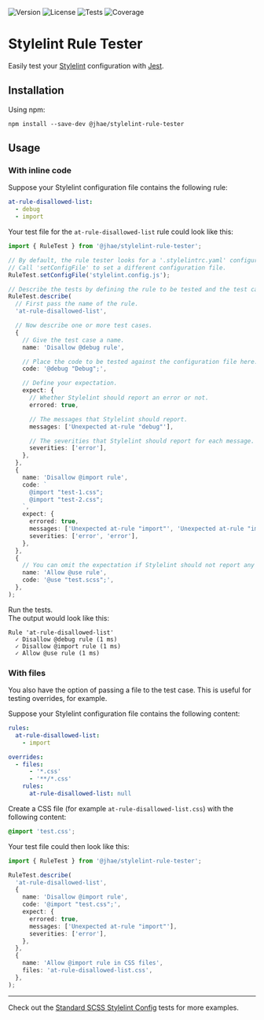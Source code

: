 ![Version](https://img.shields.io/npm/v/%40jhae/stylelint-rule-tester?label=Version)
![License](https://img.shields.io/github/license/jhae-de/stylelint-rule-tester?label=License&color=lightgrey)
![Tests](https://img.shields.io/github/actions/workflow/status/jhae-de/stylelint-rule-tester/analyze.yaml?label=Tests)
![Coverage](https://img.shields.io/codecov/c/github/jhae-de/stylelint-rule-tester/main?label=Coverage)

# Stylelint Rule Tester

Easily test your [Stylelint](https://github.com/stylelint/stylelint) configuration
with [Jest](https://github.com/jestjs/jest).

## Installation

Using npm:

```shell
npm install --save-dev @jhae/stylelint-rule-tester
```

## Usage

### With inline code

Suppose your Stylelint configuration file contains the following rule:

```yaml
at-rule-disallowed-list:
  - debug
  - import
```

Your test file for the `at-rule-disallowed-list` rule could look like this:

```typescript
import { RuleTest } from '@jhae/stylelint-rule-tester';

// By default, the rule tester looks for a '.stylelintrc.yaml' configuration file.
// Call 'setConfigFile' to set a different configuration file.
RuleTest.setConfigFile('stylelint.config.js');

// Describe the tests by defining the rule to be tested and the test cases.
RuleTest.describe(
  // First pass the name of the rule.
  'at-rule-disallowed-list',

  // Now describe one or more test cases.
  {
    // Give the test case a name.
    name: 'Disallow @debug rule',

    // Place the code to be tested against the configuration file here.
    code: '@debug "Debug";',

    // Define your expectation.
    expect: {
      // Whether Stylelint should report an error or not.
      errored: true,

      // The messages that Stylelint should report.
      messages: ['Unexpected at-rule "debug"'],

      // The severities that Stylelint should report for each message.
      severities: ['error'],
    },
  },
  {
    name: 'Disallow @import rule',
    code: `
      @import "test-1.css";
      @import "test-2.css";
    `,
    expect: {
      errored: true,
      messages: ['Unexpected at-rule "import"', 'Unexpected at-rule "import"'],
      severities: ['error', 'error'],
    },
  },
  {
    // You can omit the expectation if Stylelint should not report any errors.
    name: 'Allow @use rule',
    code: '@use "test.scss";',
  },
);
```

Run the tests.  
The output would look like this:

```shell
Rule 'at-rule-disallowed-list'
  ✓ Disallow @debug rule (1 ms)
  ✓ Disallow @import rule (1 ms)
  ✓ Allow @use rule (1 ms)
```

### With files

You also have the option of passing a file to the test case. This is useful for testing overrides, for example.

Suppose your Stylelint configuration file contains the following content:

```yaml
rules:
  at-rule-disallowed-list:
    - import

overrides:
  - files:
      - '*.css'
      - '**/*.css'
    rules:
      at-rule-disallowed-list: null
```

Create a CSS file (for example `at-rule-disallowed-list.css`) with the following content:

```css
@import 'test.css';
```

Your test file could then look like this:

```typescript
import { RuleTest } from '@jhae/stylelint-rule-tester';

RuleTest.describe(
  'at-rule-disallowed-list',
  {
    name: 'Disallow @import rule',
    code: '@import "test.css";',
    expect: {
      errored: true,
      messages: ['Unexpected at-rule "import"'],
      severities: ['error'],
    },
  },
  {
    name: 'Allow @import rule in CSS files',
    files: 'at-rule-disallowed-list.css',
  },
);
```

---

Check out the [Standard SCSS Stylelint Config](https://github.com/jhae-de/stylelint-config-standard-scss) tests for more
examples.
